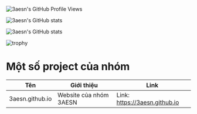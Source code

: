 ![3aesn's GitHub Profile Views](https://komarev.com/ghpvc/?username=3aesn&color=ff69b4)

![3aesn's GitHub stats](https://github-readme-stats.vercel.app/api/top-langs/?username=quak910&theme=tokyonight&layout=compact)

![3aesn's GitHub stats](https://github-readme-stats.vercel.app/api?username=quak910&theme=tokyonight&count_private=true)

![trophy](https://github-profile-trophy.vercel.app/?username=ryo-ma&theme=onedark)

 

# Một số project của nhóm
| Tên | Giới thiệu | Link |
|------|------|-----------|
| 3aesn.github.io | Website của nhóm 3AESN | Link: https://3aesn.github.io |
